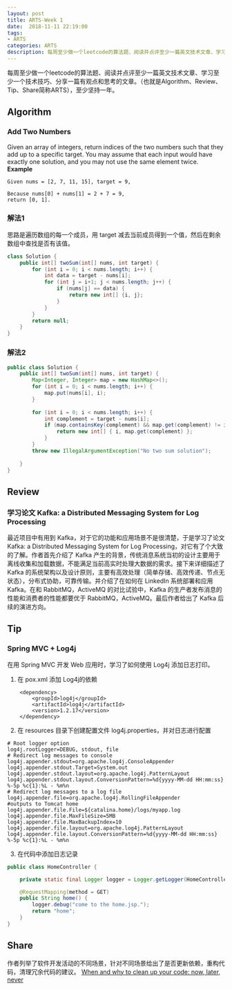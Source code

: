 ```yaml
---
layout: post
title: ARTS-Week 1
date:  2018-11-11 22:19:00
tags:
- ARTS
categories: ARTS
description: 每周至少做一个leetcode的算法题、阅读并点评至少一篇英文技术文章、学习至少一个技术技巧、分享一篇有观点和思考的文章。（也就是Algorithm、Review、Tip、Share简称ARTS），至少坚持一年。
---  
```

每周至少做一个leetcode的算法题、阅读并点评至少一篇英文技术文章、学习至少一个技术技巧、分享一篇有观点和思考的文章。（也就是Algorithm、Review、Tip、Share简称ARTS），至少坚持一年。  
## Algorithm
### Add Two Numbers
Given an array of integers, return indices of the two numbers such that they add up to a specific target.
You may assume that each input would have exactly one solution, and you may not use the same element twice.
**Example**  
```
Given nums = [2, 7, 11, 15], target = 9,

Because nums[0] + nums[1] = 2 + 7 = 9,
return [0, 1].
```  
### 解法1
思路是遍历数组的每一个成员，用 target 减去当前成员得到一个值，然后在剩余数组中查找是否有该值。
```java
class Solution {
    public int[] twoSum(int[] nums, int target) {
        for (int i = 0; i < nums.length; i++) {
            int data = target - nums[i];
            for (int j = i+1; j < nums.length; j++) {
                if (nums[j] == data) {
                    return new int[] {i, j};
                }
            }
        }
        return null;
    }
}
```
### 解法2
```java
public class Solution {
    public int[] twoSum(int[] nums, int target) {
        Map<Integer, Integer> map = new HashMap<>();
        for (int i = 0; i < nums.length; i++) {
            map.put(nums[i], i);
        }
        
        for (int i = 0; i < nums.length; i++) {
            int complement = target - nums[i];
            if (map.containsKey(complement) && map.get(complement) != i) {
                return new int[] { i, map.get(complement) };
            }
        }
        throw new IllegalArgumentException("No two sum solution");
        
    }
}
```
## Review
### 学习论文 Kafka: a Distributed Messaging System for Log Processing
最近项目中有用到 Kafka，对于它的功能和应用场景不是很清楚，于是学习了论文 Kafka: a Distributed Messaging System for Log Processing，对它有了个大致的了解。作者首先介绍了 Kafka 产生的背景，传统消息系统当初的设计主要用于离线收集和加载数据，不能满足当前高实时处理大数据的需求。接下来详细描述了 Kafka 的系统架构以及设计原则，主要有高效处理（简单存储、高效传递、节点无状态），分布式协助，可靠传输。并介绍了在如何在 LinkedIn 系统部署和应用 Kafka。在和 RabbitMQ，ActiveMQ 的对比试验中，Kafka 的生产者发布消息的性能和消费者的性能都要优于 RabbitMQ，ActiveMQ。最后作者给出了 Kafka 后续的演进方向。

## Tip
### Spring MVC + Log4j
在用 Spring MVC 开发 Web 应用时，学习了如何使用 Log4j 添加日志打印。
1. 在 pox.xml 添加 Log4j的依赖
```
	<dependency>
		<groupId>log4j</groupId>
    	<artifactId>log4j</artifactId>
    	<version>1.2.17</version>
	</dependency>
```
2. 在 resources 目录下创建配置文件 log4j.properties，并对日志进行配置
```
# Root logger option
log4j.rootLogger=DEBUG, stdout, file
# Redirect log messages to console
log4j.appender.stdout=org.apache.log4j.ConsoleAppender
log4j.appender.stdout.Target=System.out
log4j.appender.stdout.layout=org.apache.log4j.PatternLayout
log4j.appender.stdout.layout.ConversionPattern=%d{yyyy-MM-dd HH:mm:ss} %-5p %c{1}:%L - %m%n   
# Redirect log messages to a log file
log4j.appender.file=org.apache.log4j.RollingFileAppender
#outputs to Tomcat home
log4j.appender.file.File=${catalina.home}/logs/myapp.log
log4j.appender.file.MaxFileSize=5MB
log4j.appender.file.MaxBackupIndex=10
log4j.appender.file.layout=org.apache.log4j.PatternLayout
log4j.appender.file.layout.ConversionPattern=%d{yyyy-MM-dd HH:mm:ss} %-5p %c{1}:%L - %m%n
```
3. 在代码中添加日志记录
```java
public class HomeController {

    private static final Logger logger = Logger.getLogger(HomeController.class);

    @RequestMapping(method = GET)
    public String home() {
        logger.debug("come to the home.jsp.");
        return "home";
    }
}
```

## Share
作者列举了软件开发活动的不同场景，针对不同场景给出了是否更新依赖，重构代码，清理冗余代码的建议。
[When and why to clean up your code: now, later, never](https://codewithoutrules.com/2018/11/02/when-clean-up-your-code/?utm_source=wanqu.co&utm_campaign=Wanqu+Daily&utm_medium=website, "When and why to clean up your code: now, later, never")
